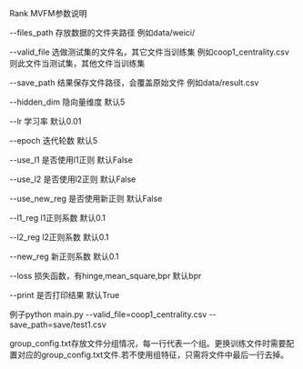 Rank MVFM参数说明

--files_path 	存放数据的文件夹路径 例如data/weici/

--valid_file	选做测试集的文件名，其它文件当训练集 例如coop1_centrality.csv则此文件当测试集，其他文件当训练集

--save_path 	结果保存文件路径，会覆盖原始文件 例如data/result.csv

--hidden_dim 	隐向量维度 默认5

--lr		学习率 默认0.01

--epoch		迭代轮数 默认5

--use_l1		是否使用l1正则 默认False

--use_l2		是否使用l2正则 默认False

--use_new_reg	是否使用新正则 默认False

--l1_reg		l1正则系数 默认0.1

--l2_reg		l2正则系数 默认0.1

--new_reg	新正则系数 默认0.1

--loss		损失函数，有hinge,mean_square,bpr 默认bpr

--print		是否打印结果 默认True

例子python main.py --valid_file=coop1_centrality.csv --save_path=save/test1.csv

group_config.txt存放文件分组情况，每一行代表一个组。更换训练文件时需要配置对应的group_config.txt文件.若不使用组特征，只需将文件中最后一行去掉。
